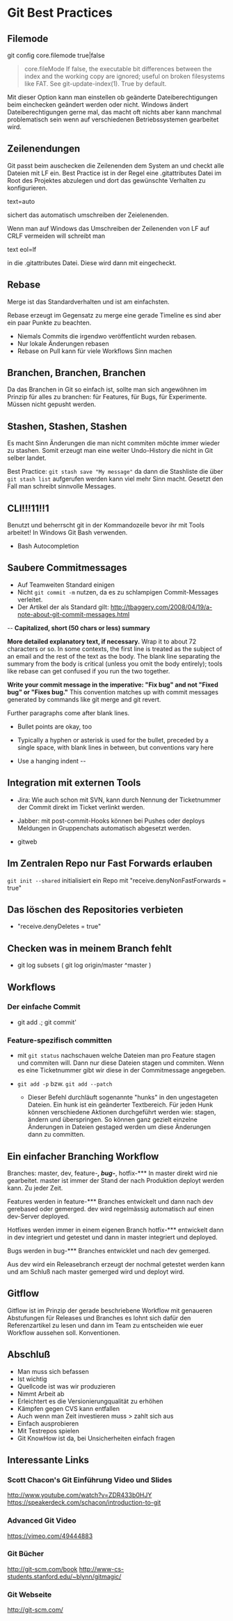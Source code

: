 # Git Best Practices

## Filemode

git config core.filemode true|false

> core.fileMode
	If false, the executable bit differences between the index and the
	working copy are ignored; useful on broken filesystems like FAT.
	See git-update-index(1). True by default.

Mit dieser Option kann man einstellen ob geänderte Dateiberechtigungen beim einchecken geändert werden oder nicht. Windows ändert Dateiberechtigungen gerne mal, das macht oft nichts aber kann manchmal problematisch sein wenn auf verschiedenen Betriebssystemen gearbeitet wird.

## Zeilenendungen

Git passt beim auschecken die Zeilenenden dem System an und checkt alle Dateien mit LF ein.
Best Practice ist in der Regel eine .gitattributes Datei im Root des Projektes abzulegen und dort das gewünschte Verhalten zu konfigurieren.

text=auto

sichert das automatisch umschreiben der Zeielenenden.

Wenn man auf Windows das Umschreiben der Zeilenenden von LF auf CRLF vermeiden will schreibt man

text eol=lf

in die .gitattributes Datei. Diese wird dann mit eingecheckt.

## Rebase

Merge ist das Standardverhalten und ist am einfachsten.

Rebase erzeugt im Gegensatz zu merge eine gerade Timeline es sind aber ein paar Punkte zu beachten.

* Niemals Commits die irgendwo veröffentlicht wurden rebasen.
* Nur lokale Änderungen rebasen
* Rebase on Pull kann für viele Workflows Sinn machen

## Branchen, Branchen, Branchen

Da das Branchen in Git so einfach ist, sollte man sich angewöhnen im Prinzip für alles zu branchen: für Features, für Bugs, für Experimente. Müssen nicht gepusht werden.

## Stashen, Stashen, Stashen

Es macht Sinn Änderungen die man nicht commiten möchte immer wieder zu stashen. Somit erzeugt man eine weiter Undo-History die nicht in Git selber landet.

Best Practice: `git stash save "My message"` da dann die Stashliste die über `git stash list` aufgerufen werden kann viel mehr Sinn macht. Gesetzt den Fall man schreibt sinnvolle Messages.

## CLI!!!11!!1

Benutzt und beherrscht git in der Kommandozeile bevor ihr mit Tools arbeitet!
In Windows Git Bash verwenden.

* Bash Autocompletion

## Saubere Commitmessages

* Auf Teamweiten Standard einigen
* Nicht `git commit -m` nutzen, da es zu schlampigen Commit-Messages verleitet.
* Der Artikel der als Standard gilt: http://tbaggery.com/2008/04/19/a-note-about-git-commit-messages.html

--
**Capitalized, short (50 chars or less) summary**

**More detailed explanatory text, if necessary.**  Wrap it to about 72
characters or so.  In some contexts, the first line is treated as the
subject of an email and the rest of the text as the body.  The blank
line separating the summary from the body is critical (unless you omit
the body entirely); tools like rebase can get confused if you run the
two together.

**Write your commit message in the imperative: "Fix bug" and not "Fixed bug"
or "Fixes bug."**  This convention matches up with commit messages generated
by commands like git merge and git revert.

Further paragraphs come after blank lines.

- Bullet points are okay, too

- Typically a hyphen or asterisk is used for the bullet, preceded by a
  single space, with blank lines in between, but conventions vary here

- Use a hanging indent
--

## Integration mit externen Tools

* Jira: Wie auch schon mit SVN, kann durch Nennung der Ticketnummer der Commit direkt im Ticket verlinkt werden.

* Jabber: mit post-commit-Hooks können bei Pushes oder deploys Meldungen in Gruppenchats automatisch abgesetzt werden.

* gitweb

## Im Zentralen Repo nur Fast Forwards erlauben

`git init --shared` initialisiert ein Repo mit "receive.denyNonFastForwards = true"

## Das löschen des Repositories verbieten

* "receive.denyDeletes = true"

## Checken was in meinem Branch fehlt

* git log subsets ( git log origin/master ^master )

## Workflows

### Der einfache Commit

* git add .; git commit'

### Feature-spezifisch committen

* mit `git status` nachschauen welche Dateien man pro Feature stagen und commiten will. Dann nur diese Dateien stagen und commiten. Wenn es eine Ticketnummer gibt wir diese in der Commitmessage angegeben.

* `git add -p` bzw. `git add --patch`
   * Dieser Befehl durchläuft sogenannte "hunks" in den ungestageten Dateien. Ein hunk ist ein geänderter Textbereich. Für jeden Hunk können verschiedene Aktionen durchgeführt werden wie: stagen, ändern und überspringen. So können ganz gezielt einzelne Änderungen in Dateien gestaged werden um diese Änderungen dann zu committen.

## Ein einfacher Branching Workflow

Branches: master, dev, feature-***, bug-***, hotfix-***
In master direkt wird nie gearbeitet. master ist immer der Stand der nach Produktion deployt werden kann. Zu jeder Zeit.

Features werden in feature-*** Branches entwickelt und dann nach dev gerebased oder gemerged. dev wird regelmässig automatisch auf einen dev-Server deployed.

Hotfixes werden immer in einem eigenen Branch hotfix-*** entwickelt dann in dev integriert und getestet und dann in master integriert und deployed.

Bugs werden in bug-*** Branches entwicklet und nach dev gemerged.

Aus dev wird ein Releasebranch erzeugt der nochmal getestet werden kann und am Schluß nach master gemerged wird und deployt wird.

## Gitflow

Gitflow ist im Prinzip der gerade beschriebene Workflow mit genaueren Abstufungen für Releases und Branches es lohnt sich dafür den Referenzartikel zu lesen und dann im Team zu entscheiden wie euer Workflow aussehen soll. Konventionen.

## Abschluß

* Man muss sich befassen
* Ist wichtig
* Quellcode ist was wir produzieren
* Nimmt Arbeit ab
* Erleichtert es die Versionierungqualität zu erhöhen
* Kämpfen gegen CVS kann entfallen
* Auch wenn man Zeit investieren muss > zahlt sich aus
* Einfach ausprobieren
* Mit Testrepos spielen
* Git KnowHow ist da, bei Unsicherheiten einfach fragen

## Interessante Links
### Scott Chacon's Git Einführung Video und Slides
http://www.youtube.com/watch?v=ZDR433b0HJY
https://speakerdeck.com/schacon/introduction-to-git

### Advanced Git Video
https://vimeo.com/49444883

### Git Bücher
http://git-scm.com/book
http://www-cs-students.stanford.edu/~blynn/gitmagic/

### Git Webseite
http://git-scm.com/

